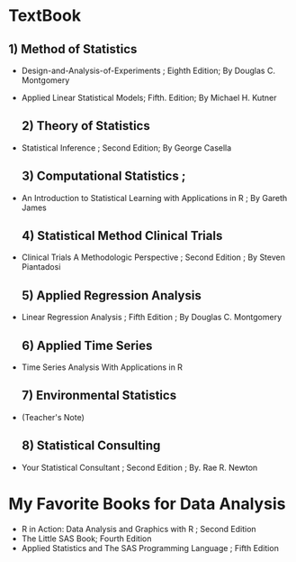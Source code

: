 # TextBook 

  ## 1) Method of Statistics
*  Design-and-Analysis-of-Experiments ;  Eighth Edition; By Douglas C. Montgomery
* Applied Linear Statistical Models;  Fifth. Edition; By Michael H. Kutner

  ## 2) Theory of Statistics
* Statistical Inference ; Second Edition; By George Casella

  ## 3) Computational Statistics ; 
* An Introduction to Statistical Learning with Applications in R ; By Gareth James

  ## 4) Statistical Method Clinical Trials
* Clinical Trials A Methodologic Perspective ; Second Edition ; By Steven Piantadosi

  ## 5) Applied Regression Analysis 
* Linear Regression Analysis ; Fifth Edition ; By Douglas C. Montgomery

  ## 6) Applied Time Series
* Time Series Analysis With Applications in R

  ## 7) Environmental Statistics
* (Teacher's Note)

  ## 8) Statistical Consulting
* Your Statistical Consultant ; Second Edition ; By. Rae R. Newton

# My Favorite Books for Data Analysis
* R in Action: Data Analysis and Graphics with R ; Second Edition
* The Little SAS Book; Fourth Edition
* Applied Statistics and The SAS Programming Language ; Fifth Edition
